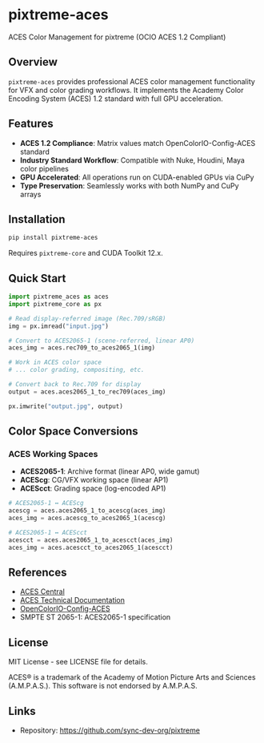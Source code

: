 # pixtreme-aces

ACES Color Management for pixtreme (OCIO ACES 1.2 Compliant)

## Overview

`pixtreme-aces` provides professional ACES color management functionality for VFX and color grading workflows. It implements the Academy Color Encoding System (ACES) 1.2 standard with full GPU acceleration.

## Features

- **ACES 1.2 Compliance**: Matrix values match OpenColorIO-Config-ACES standard
- **Industry Standard Workflow**: Compatible with Nuke, Houdini, Maya color pipelines
- **GPU Accelerated**: All operations run on CUDA-enabled GPUs via CuPy
- **Type Preservation**: Seamlessly works with both NumPy and CuPy arrays

## Installation

```bash
pip install pixtreme-aces
```

Requires `pixtreme-core` and CUDA Toolkit 12.x.

## Quick Start

```python
import pixtreme_aces as aces
import pixtreme_core as px

# Read display-referred image (Rec.709/sRGB)
img = px.imread("input.jpg")

# Convert to ACES2065-1 (scene-referred, linear AP0)
aces_img = aces.rec709_to_aces2065_1(img)

# Work in ACES color space
# ... color grading, compositing, etc.

# Convert back to Rec.709 for display
output = aces.aces2065_1_to_rec709(aces_img)

px.imwrite("output.jpg", output)
```

## Color Space Conversions

### ACES Working Spaces

- **ACES2065-1**: Archive format (linear AP0, wide gamut)
- **ACEScg**: CG/VFX working space (linear AP1)
- **ACEScct**: Grading space (log-encoded AP1)

```python
# ACES2065-1 ↔ ACEScg
acescg = aces.aces2065_1_to_acescg(aces_img)
aces_img = aces.acescg_to_aces2065_1(acescg)

# ACES2065-1 ↔ ACEScct
acescct = aces.aces2065_1_to_acescct(aces_img)
aces_img = aces.acescct_to_aces2065_1(acescct)
```

## References

- [ACES Central](https://acescentral.com)
- [ACES Technical Documentation](https://docs.acescentral.com)
- [OpenColorIO-Config-ACES](https://github.com/AcademySoftwareFoundation/OpenColorIO-Config-ACES)
- SMPTE ST 2065-1: ACES2065-1 specification

## License

MIT License - see LICENSE file for details.

ACES® is a trademark of the Academy of Motion Picture Arts and Sciences (A.M.P.A.S.).
This software is not endorsed by A.M.P.A.S.

## Links

- Repository: https://github.com/sync-dev-org/pixtreme
